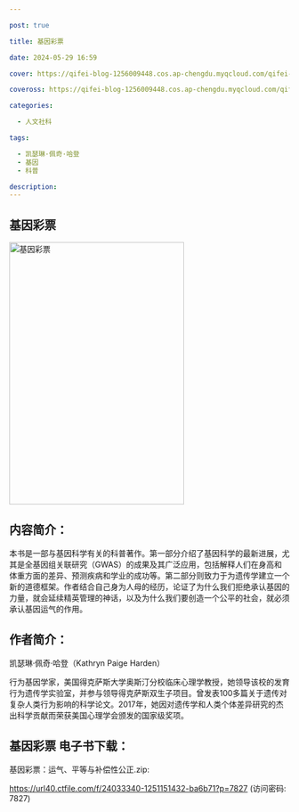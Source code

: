```yaml
---

post: true

title: 基因彩票

date: 2024-05-29 16:59

cover: https://qifei-blog-1256009448.cos.ap-chengdu.myqcloud.com/qifei-blog/654aed8ec458853aef561aad.jpg

coveross: https://qifei-blog-1256009448.cos.ap-chengdu.myqcloud.com/qifei-blog/654aed8ec458853aef561aad.jpg

categories:

  - 人文社科

tags:

  - 凯瑟琳·佩奇·哈登
  - 基因
  - 科普

description:
---
```


## 基因彩票
<img alt="基因彩票 " class="aligncenter loading" data-was-processed="true" decoding="async" fetchpriority="high" height="471" src="https://qifei-blog-1256009448.cos.ap-chengdu.myqcloud.com/qifei-blog/654aed8ec458853aef561aad.jpg " style="cursor: zoom-in;" width="314"/>

## 内容简介：

本书是一部与基因科学有关的科普著作。第一部分介绍了基因科学的最新进展，尤其是全基因组关联研究（GWAS）的成果及其广泛应用，包括解释人们在身高和体重方面的差异、预测疾病和学业的成功等。第二部分则致力于为遗传学建立一个新的道德框架。作者结合自己身为人母的经历，论证了为什么我们拒绝承认基因的力量，就会延续精英管理的神话，以及为什么我们要创造一个公平的社会，就必须承认基因运气的作用。

## 作者简介：

凯瑟琳·佩奇·哈登（Kathryn Paige Harden）

行为基因学家，美国得克萨斯大学奥斯汀分校临床心理学教授，她领导该校的发育行为遗传学实验室，并参与领导得克萨斯双生子项目。曾发表100多篇关于遗传对复杂人类行为影响的科学论文。2017年，她因对遗传学和人类个体差异研究的杰出科学贡献而荣获美国心理学会颁发的国家级奖项。

## 基因彩票 电子书下载：

基因彩票：运气、平等与补偿性公正.zip: 

https://url40.ctfile.com/f/24033340-1251151432-ba6b71?p=7827 (访问密码: 7827)

